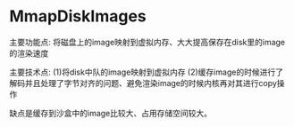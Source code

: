 # MmapDiskImages
主要功能点:
将磁盘上的image映射到虚拟内存、大大提高保存在disk里的image的渲染速度

主要技术点:
(1)将disk中队的image映射到虚拟内存
(2)缓存image的时候进行了解码并且处理了字节对齐的问题、避免渲染image的时候内核再对其进行copy操作

缺点是缓存到沙盒中的image比较大、占用存储空间较大。
